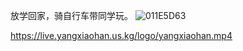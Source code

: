 放学回家，骑自行车带同学玩。
![011E5D63](https://github.com/user-attachments/assets/a74728d2-ebba-49c1-b131-1356a51c73c4)

https://live.yangxiaohan.us.kg/logo/yangxiaohan.mp4

